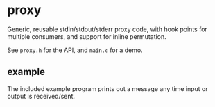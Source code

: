 # proxy

Generic, reusable stdin/stdout/stderr proxy code, with hook points for multiple consumers, and support for inline permutation.

See `proxy.h` for the API, and `main.c` for a demo.

## example

The included example program prints out a message any time input or output is received/sent.
